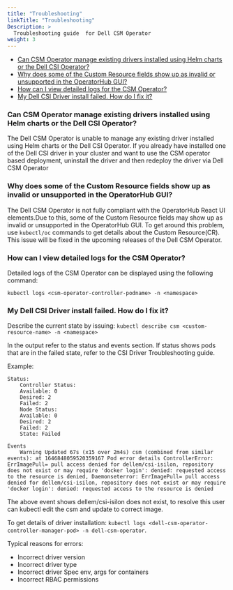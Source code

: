 ```yaml
---
title: "Troubleshooting"
linkTitle: "Troubleshooting"
Description: >
  Troubleshooting guide  for Dell CSM Operator
weight: 3
---
```


  - [Can CSM Operator manage existing drivers installed using Helm charts or the Dell CSI Operator?](#can-csm-operator-manage-existing-drivers-installed-using-helm-charts-or-the-dell-csi-operator)
  - [Why does some of the Custom Resource fields show up as invalid or unsupported in the OperatorHub GUI?](#why-does-some-of-the-custom-resource-fields-show-up-as-invalid-or-unsupported-in-the-operatorhub-gui)
  - [How can I view detailed logs for the CSM Operator?](#how-can-i-view-detailed-logs-for-the-csm-operator)
  - [My Dell CSI Driver install failed. How do I fix it?](#my-dell-csi-driver-install-failed-how-do-i-fix-it)

### Can CSM Operator manage existing drivers installed using Helm charts or the Dell CSI Operator?
The Dell CSM Operator is unable to manage any existing driver installed using Helm charts or the Dell CSI Operator. If you already have installed one of the Dell CSI driver in your cluster and  want to use the CSM operator based deployment, uninstall the driver and then redeploy the driver via Dell CSM Operator


### Why does some of the Custom Resource fields show up as invalid or unsupported in the OperatorHub GUI?
The Dell CSM Operator is not fully compliant with the OperatorHub React UI elements.Due to this, some of the Custom Resource fields may show up as invalid or unsupported in the OperatorHub GUI. To get around this problem, use `kubectl/oc` commands to get details about the Custom Resource(CR). This issue will be fixed in the upcoming releases of the Dell CSM Operator.

### How can I view detailed logs for the CSM Operator?
Detailed logs of the CSM Operator can be displayed using the following command:
```
kubectl logs <csm-operator-controller-podname> -n <namespace>
```

### My Dell CSI Driver install failed. How do I fix it?
Describe the current state by issuing: 
`kubectl describe csm <custom-resource-name> -n <namespace>`

In the output refer to the status and events section. If status shows pods that are in the failed state, refer to the CSI Driver Troubleshooting guide.

Example:
```
Status:
	Controller Status:
	Available: 0
	Desired: 2
	Failed: 2
	Node Status:
	Available: 0
	Desired: 2
	Failed: 2
	State: Failed

Events
	Warning Updated 67s (x15 over 2m4s) csm (combined from similar events): at 1646848059520359167 Pod error details ControllerError: ErrImagePull= pull access denied for dellem/csi-isilon, repository does not exist or may require 'docker login': denied: requested access to the resource is denied, Daemonseterror: ErrImagePull= pull access denied for dellem/csi-isilon, repository does not exist or may require 'docker login': denied: requested access to the resource is denied
```

The above event shows dellem/csi-isilon does not exist, to resolve this user can kubectl edit the csm and update to correct image.


To get details of driver installation: `kubectl logs <dell-csm-operator-controller-manager-pod> -n dell-csm-operator`.

Typical reasons for errors:
* Incorrect driver version 
* Incorrect driver type
* Incorrect driver Spec env, args for containers
* Incorrect RBAC permissions
	
